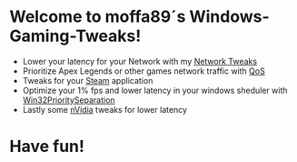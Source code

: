 # Welcome to moffa89´s Windows-Gaming-Tweaks!

- Lower your latency for your Network with my [Network Tweaks](https://github.com/moffa89/Windows-Gaming-Tweaks/tree/main/Network)
- Prioritize Apex Legends or other games network traffic with [QoS](https://github.com/moffa89/Windows-Gaming-Tweaks/tree/main/QoS)
- Tweaks for your [Steam](https://github.com/moffa89/Windows-Gaming-Tweaks/tree/main/Steam) application
- Optimize your 1% fps and lower latency in your windows sheduler with [Win32PrioritySeparation](https://github.com/moffa89/Windows-Gaming-Tweaks/tree/main/Win32PrioritySeparation)
- Lastly some [nVidia](https://github.com/moffa89/Windows-Gaming-Tweaks/tree/main/nVidia) tweaks for lower latency

# Have fun!
